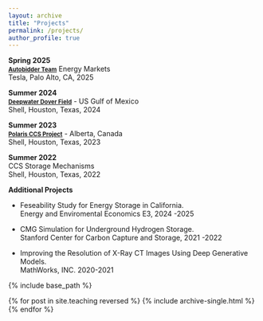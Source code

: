 ```yaml
---
layout: archive
title: "Projects"
permalink: /projects/
author_profile: true
---
```


<b> Spring 2025 </b> <br>
<b><a style="font-size:1.2vw;" href="https://www.tesla.com/support/energy/tesla-software/autobidder"> Autobidder Team</a></b> Energy Markets<br>
Tesla, Palo Alto, CA, 2025 <br>

<b> Summer 2024 </b> <br>
<b><a style="font-size:1.2vw;" href="https://www.shell.us/about-us/news-and-insights/media/2023-media-releases/shell-takes-investment-decision-at-dover-in-us-gulf-of-mexico.html#vanity-aHR0cHM6Ly93d3cuc2hlbGwudXMvbWVkaWEvMjAyMy1tZWRpYS1yZWxlYXNlcy9zaGVsbC10YWtlcy1pbnZlc3RtZW50LWRlY2lzaW9uLWF0LWRvdmVyLWluLXVzLWd1bGYtb2YtbWV4aWNvLmh0bWw"> Deepwater Dover Field</a></b> - US Gulf of Mexico<br>
Shell, Houston, Texas, 2024 <br>

<b> Summer 2023 </b> <br>
<b><a style="font-size:1.2vw;" href="https://www.shell.com/news-and-insights/newsroom/news-and-media-releases/2024/shell-to-build-carbon-capture-and-storage-projects-in-canada.html"> Polaris CCS Project</a></b> - Alberta, Canada<br>
Shell, Houston, Texas, 2023 <br>

<b> Summer 2022 </b> <br>
CCS Storage Mechanisms <br>
Shell, Houston, Texas, 2022 <br>

<b> Additional Projects </b> <br>
- Feseability Study for Energy Storage in California. <br>
Energy and Enviromental Economics E3, 2024 -2025 <br>

- CMG Simulation for Underground Hydrogen Storage. <br>
Stanford Center for Carbon Capture and Storage, 2021 -2022 <br>

- Improving the Resolution of X-Ray CT Images Using Deep Generative Models. <br>
MathWorks, INC. 2020-2021 <br>


{% include base_path %}

{% for post in site.teaching reversed %}
  {% include archive-single.html %}
{% endfor %}
